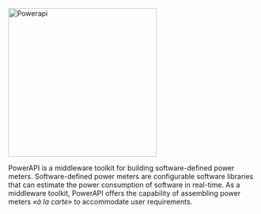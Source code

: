<img src="https://rawgit.com/Spirals-Team/powerapi/master/resources/logo/PowerAPI-logo.png" alt="Powerapi" width="300px">

PowerAPI is a middleware toolkit for building software-defined power meters.
Software-defined power meters are configurable software libraries that can
estimate the power consumption of software in real-time.
As a middleware toolkit, PowerAPI offers the capability of assembling power
meters _«à la carte»_ to accommodate user requirements.
